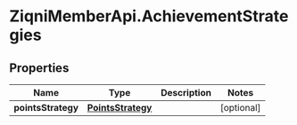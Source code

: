 # ZiqniMemberApi.AchievementStrategies

## Properties

Name | Type | Description | Notes
------------ | ------------- | ------------- | -------------
**pointsStrategy** | [**PointsStrategy**](PointsStrategy.md) |  | [optional] 


